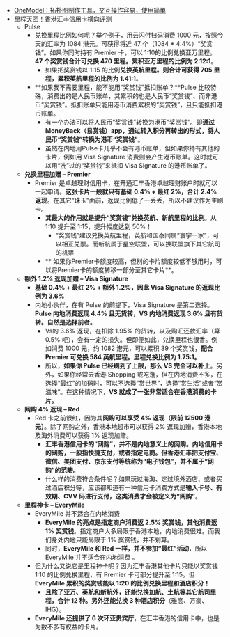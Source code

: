 - [OneModel：拓扑图制作工具，交互操作容易，使用简单](https://twitter.com/JohnWmm/status/1718451572706050546)
- [里程天团！香港汇丰信用卡横向评测](https://sssk.top/6928.html)
	- Pulse
		- 兑换里程比例如何呢？举个例子，用云闪付扫码消费 1000 元，按照今天的汇率为 1084 港元。可获得将近 47 个（1084 * 4.4%）“奖赏钱”。如果你同时持有 Premier 卡，可以 1:10的比例兑换亚万里程。**47 个奖赏钱合计可兑换 470 里程。累积亚万里程的比例为 2.12:1**。
			- 如果把奖赏钱以 1:15 的比例**兑换英航里程。则合计可获得 705 里程，累积英航里程的比例为 1.41:1**。
		- **如果我不需要里程，能不能用“奖赏钱”抵扣账单？**Pulse 比较特殊，消费出的是人民币账单，其累积的也是人民币“奖赏钱”、而非港币“奖赏钱”。抵扣账单只能用港币消费累积的“奖赏钱”，且只能抵扣港币账单。
			- 有一个办法可以将人民币“奖赏钱”转换为港币“奖赏钱”。即**通过 MoneyBack（易赏钱）app，通过转入积分再转出的形式，将人民币“奖赏钱”转换为港币“奖赏钱”**。
			- 虽然在内地用Pulse卡几乎不会有港币账单，但如果你持有其他的卡片，例如用 Visa Signature 消费则会产生港币账单。这时就可以用“洗”过的“奖赏钱”来抵扣 Visa Signature 的港币账单了。
	- **兑换里程加赠 – Premier**
		- Premier 是卓越理财信用卡，在开通汇丰香港卓越理财账户时就可以一起申请。**这张卡片一般就只有基础 0.4% + 最红 2%，合计 2.4% 返现**。在其它“珠玉”面前，返现比例低了一丢丢，所以不建议作为主刷卡。
			- **其最大的作用就是提升“奖赏钱”兑换英航、新航里程的比例**。从 1:10 提升至 1:15，提升幅度达到 50%！
				- “奖赏钱”建议兑换英航里程，英航和国泰同属“寰宇一家”，可以相互兑票。而新航属于星空联盟，可以换联盟旗下其它航司的机票
			- ** 如果你Premier卡额度较高，但别的卡片额度较低不够用时，可以将Premier卡的额度转移一部分至其它卡片**。
	- **额外 1.2% 返现加赠 – Visa Signature**
		- **基础 0.4% + 最红 2% + 额外 1.2%，因此 Visa Signature 的返现比例为 3.6%**
		- 内地小伙伴，在有 Pulse 的前提下，Visa Signature 是第二选择。**Pulse 内地消费返现 4.4% 且无货转，VS 内地消费返现 3.6% 且有货转。自然是选择前者。**
			- Vs的 3.6% 返现，在扣除 1.95% 的货转，以及购汇还款汇率（算 0.5% 吧），会有一定的损失。但即便如此，兑换里程也很香。例如消费 1000 元，约 1082 港元，可以累积 39 个奖赏钱，**配合 Premier 可兑换 584 英航里程。里程兑换比例为 1.75:1。**
			- 所以，**如果你 Pulse 已经刷到了上限，那么 VS 完全可以补上**。另外，如果你经常去香港 Shopping 或吃逛，但在内地消费不多，在选择“最红”的加码时，可以不选择“赏世界”，选择“赏生活”或者“赏滋味”。在这种情况下，**VS 就成了一张非常适合在香港消费的卡片。**
	- **网购 4% 返现 – Red**
		- Red 卡之前很红，因为其**网购可以享受 4% 返现（限前 12500 港元）**。除了网购之外，香港本地超市可以获得 2% 返现加赠，香港本地及海外消费可以获得 1% 返现加赠。
			- **汇丰香港信用卡的“网购”，并不是内地意义上的网购。**内地信用卡的网购，一般指快捷支付，或者指定电商。但香港汇丰把支付宝、微信、美团支付、京东支付等统称为**“电子钱包”，并不属于“网购”的范畴。**
			- 什么样的消费符合条件呢？如果玩过海淘、定过境外酒店、或者买过酒店积分等，应该都知道有一种信用卡消费方式是**输入卡号、有效期、CVV 码进行支付，这类消费才会被定义为“网购”**。
	- **里程神卡 – EveryMile**
		- EveryMile 并不适合在内地消费
			- **EveryMile 的亮点是指定商户消费返 2.5% 奖赏钱，其他消费返 1% 奖赏钱**。指定商户大多局限于香港本地，内地消费很难。而我们身处内地只能局限于 1% 奖赏钱，并不划算。
			- 同时，**EveryMile 和 Red 一样，并不参加“最红”活动**，所以 EveryMile 并不适合在内地消费 。
		- 但为什么又说它是里程神卡呢？因为汇丰香港其他卡片只能以奖赏钱 1:10 的比例兑换里程，有 Premier 卡可部分提升至 1:15。但**EveryMile 累积的奖赏钱能以 1:20 的比例兑换里程和酒店积分！**
			- **且除了亚万、英航和新航外，还能兑换加航、土航等其它航司里程，合计 12 种。另外还能兑换 3 种酒店积分**（雅高、万豪、IHG）。
		- **EveryMile 还提供了 6 次环亚贵宾厅**，在汇丰香港的信用卡中，也是为数不多有权益的卡片。